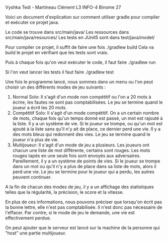 Vyshka Tedi - Martineau Clément 
L3 INFO-4
Binome 27

Voici un document d'explication sur comment utiliser gradle pour compiler et exécuter ce projet java.


Le code se trouve dans src/main/java/
Les ressources dans src/main/java/resources/
Les tests en JUnit5 sont dans test/java/model/

Pour compiler ce projet, il suffit de faire une fois ./gradlew build
Cela va build le projet en vérifiant que les tests sont vrais.

Puis à chaque fois qu'on veut exécuter le code, il faut faire ./gradlew run

Si l'on veut lancer les tests il faut faire ./gradlew test



Une fois le programme lancé, nous sommes dans un menu ou l'on peut choisir un des différents modes de jeu suivants :

1) Normal Solo:
    Il s'agit d'un mode non compétitif ou l'on a 20 mots à écrire, les fautes ne sont pas comptabilisées.
    Le jeu se termine quand le joueur a écrit les 20 mots.
2) Compétitif Solo:
    Il s'agit d'un mode compétitif. On a un certain nombre de mots, chaque fois qu'un temps donné est passé,
    un mot est rajouté à la liste. Il y a un système de vie. Si le joueur se trompe, ou qu'un mot est ajouté
    à la liste sans qu'il n'y ait de place, ce dernier perd une vie. Il y a des mots bleus qui redonnent des vies.
    Le jeu se termine quand le joueur n'a plus de vie.
3) Multijoueur:
    Il s'agit d'un mode de jeu a plusieurs. Les joueurs ont chacun une liste de mot différente, certains sont rouges.
    Les mots rouges tapés en une seule fois sont envoyés aux adversaires. Pareillement, il y a un système de points de vies.
    Si le joueur se trompe dans un mot ou qu'il n'y a plus de place dans sa liste de mots, alors il perd une vie.
    Le jeu se termine pour le joueur qui a perdu, les autres peuvent continuer.

A la fin de chacun des modes de jeu, il y a un affichage des statistiques telles que la régularité, la précision, le score et la vitesse.



En plus de ces informations, nous pouvons préciser que lorsqu'on écrit pas la bonne lettre,
elle n'est pas comptabilisée. Il n'est donc pas nécessaire de l'effacer. Par contre, si le mode de jeu
le demande, une vie est effectivement perdue.

On peut ajouter que le serveur est lancé sur la machine de la personne qui "host" une partie multijoueur.









